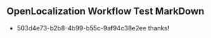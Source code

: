## OpenLocalization Workflow Test MarkDown
* 503d4e73-b2b8-4b99-b55c-9af94c38e2ee 
thanks!<!--HONumber=Mar16_HO4-->
